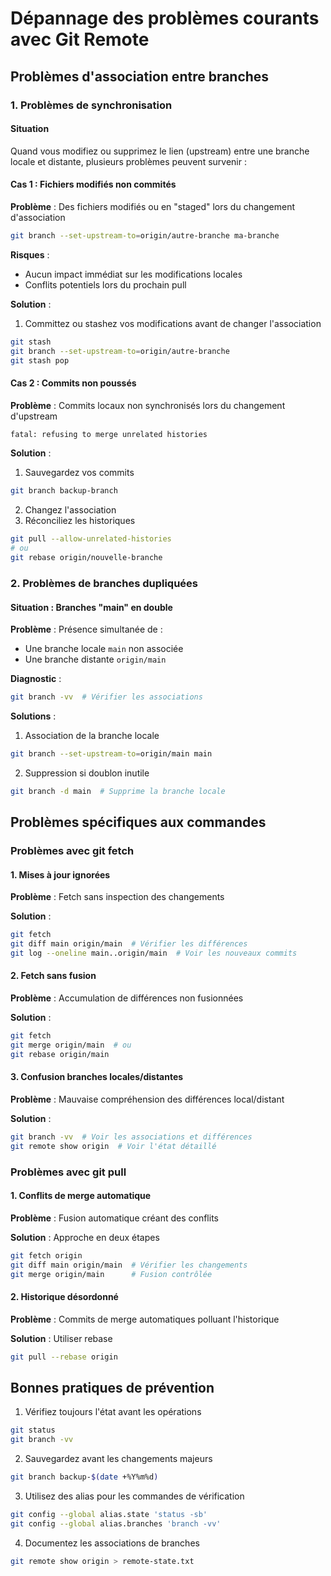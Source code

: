 # Dépannage des problèmes courants avec Git Remote

## Problèmes d'association entre branches

### 1. Problèmes de synchronisation
#### Situation
Quand vous modifiez ou supprimez le lien (upstream) entre une branche locale et distante, plusieurs problèmes peuvent survenir :

#### Cas 1 : Fichiers modifiés non commités
**Problème** : Des fichiers modifiés ou en "staged" lors du changement d'association
```bash
git branch --set-upstream-to=origin/autre-branche ma-branche
```
**Risques** :
- Aucun impact immédiat sur les modifications locales
- Conflits potentiels lors du prochain pull

**Solution** :
1. Committez ou stashez vos modifications avant de changer l'association
```bash
git stash
git branch --set-upstream-to=origin/autre-branche
git stash pop
```

#### Cas 2 : Commits non poussés
**Problème** : Commits locaux non synchronisés lors du changement d'upstream
```bash
fatal: refusing to merge unrelated histories
```

**Solution** :
1. Sauvegardez vos commits
```bash
git branch backup-branch
```
2. Changez l'association
3. Réconciliez les historiques
```bash
git pull --allow-unrelated-histories
# ou
git rebase origin/nouvelle-branche
```

### 2. Problèmes de branches dupliquées

#### Situation : Branches "main" en double
**Problème** : Présence simultanée de :
- Une branche locale `main` non associée
- Une branche distante `origin/main`

**Diagnostic** :
```bash
git branch -vv  # Vérifier les associations
```

**Solutions** :
1. Association de la branche locale
```bash
git branch --set-upstream-to=origin/main main
```
2. Suppression si doublon inutile
```bash
git branch -d main  # Supprime la branche locale
```

## Problèmes spécifiques aux commandes

### Problèmes avec git fetch

#### 1. Mises à jour ignorées
**Problème** : Fetch sans inspection des changements

**Solution** :
```bash
git fetch
git diff main origin/main  # Vérifier les différences
git log --oneline main..origin/main  # Voir les nouveaux commits
```

#### 2. Fetch sans fusion
**Problème** : Accumulation de différences non fusionnées

**Solution** :
```bash
git fetch
git merge origin/main  # ou
git rebase origin/main
```

#### 3. Confusion branches locales/distantes
**Problème** : Mauvaise compréhension des différences local/distant

**Solution** :
```bash
git branch -vv  # Voir les associations et différences
git remote show origin  # Voir l'état détaillé
```

### Problèmes avec git pull

#### 1. Conflits de merge automatique
**Problème** : Fusion automatique créant des conflits

**Solution** : Approche en deux étapes
```bash
git fetch origin
git diff main origin/main  # Vérifier les changements
git merge origin/main      # Fusion contrôlée
```

#### 2. Historique désordonné
**Problème** : Commits de merge automatiques polluant l'historique

**Solution** : Utiliser rebase
```bash
git pull --rebase origin
```

## Bonnes pratiques de prévention

1. Vérifiez toujours l'état avant les opérations
```bash
git status
git branch -vv
```

2. Sauvegardez avant les changements majeurs
```bash
git branch backup-$(date +%Y%m%d)
```

3. Utilisez des alias pour les commandes de vérification
```bash
git config --global alias.state 'status -sb'
git config --global alias.branches 'branch -vv'
```

4. Documentez les associations de branches
```bash
git remote show origin > remote-state.txt
```
